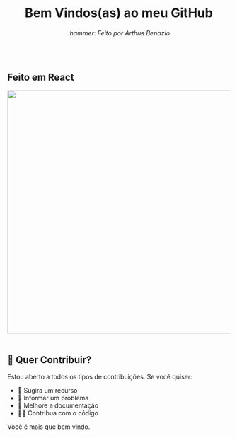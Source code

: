  <div align="center">
  <h1>Bem Vindos(as) ao meu GitHub</h1>
  
  <h6>:hammer: Feito por Arthus Benazio</h6>
</div>
<br>


## Feito em React


<div align="center">
    <img src=".api/Car_Blog.PNG" width="550">
</div>

<br>


## 🙌 Quer Contribuir?

Estou aberto a todos os tipos de contribuições. Se você quiser:
* 🤔 Sugira um recurso
* 🐛 Informar um problema
* 📖 Melhore a documentação
* 👨‍💻 Contribua com o código

Você é mais que bem vindo. 
